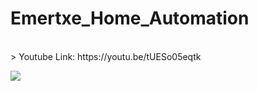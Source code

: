 # Emertxe_Home_Automation
<br>
> Youtube Link: https://youtu.be/tUESo05eqtk



[![](https://visitcount.itsvg.in/api?id=emertxe&label=Profile%20Views&color=2&icon=6&pretty=false)](https://visitcount.itsvg.in)

